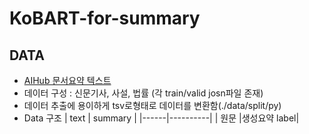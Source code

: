 # KoBART-for-summary
## DATA
* [AIHub 문서요약 텍스트](https://www.aihub.or.kr/aihubdata/data/view.do?currMenu=115&topMenu=100&dataSetSn=97)
* 데이터 구성 : 신문기사, 사설, 법률 (각 train/valid josn파일 존재)
* 데이터 추출에 용이하게 tsv로형태로 데이터를 변환함(./data/split/py)  
* Data 구조
   | text | summary |
   |------|----------|
   | 원문 |생성요약 label|
